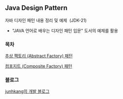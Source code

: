 ## Java Design Pattern

자바 디자인 패턴 내용 정리 및 예제  (JDK-21)

* "JAVA 언어로 배우는 디자인 패턴 입문" 도서의 예제를 활용

### 목차

[추상 팩토리 (Abstract Factory) 패턴](https://github.com/junhkang/java-design-pattern/tree/master/src/main/java/com/example/javadesignpattern/abstractFactory)

[컴포지트 (Composite Factory) 패턴](https://github.com/junhkang/java-design-pattern/tree/master/src/main/java/com/example/javadesignpattern/composite)

### 블로그
[junhkang의 개발 블로그](https://junhkang.tistory.com/)
